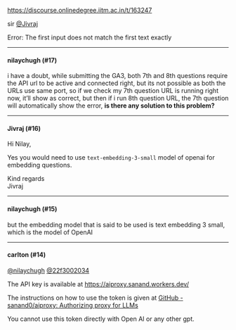 https://discourse.onlinedegree.iitm.ac.in/t/163247

sir <a class="mention" href="/u/jivraj">@Jivraj</a></p>
<p>Error: The first input does not match the first text exactly</p><hr>

<h4>nilaychugh (#17)</h4>
<p>i have a doubt, while submitting the GA3, both 7th and 8th questions require the API url to be active and connected right, but its not possible as both the URLs use same port, so if we check my 7th question URL is running right now, it’ll show as correct, but then if i  run 8th question URL, the 7th question will automatically show the error, <strong>is there any solution to this problem?</strong></p><hr>

<h4>Jivraj (#16)</h4>
<p>Hi Nilay,</p>
<p>Yes you would need to use <code>text-embedding-3-small</code> model of openai for embedding questions.</p>
<p>Kind regards<br/>
Jivraj</p><hr>

<h4>nilaychugh (#15)</h4>
<p>but the embedding model that is said to be used is text embedding 3 small, which is the model of OpenAI</p><hr>

<h4>carlton (#14)</h4>
<p><a class="mention" href="/u/nilaychugh">@nilaychugh</a> <a class="mention" href="/u/22f3002034">@22f3002034</a></p>
<p>The API key is available at <a href="https://aiproxy.sanand.workers.dev/" rel="noopener nofollow ugc">https://aiproxy.sanand.workers.dev/</a></p>
<p>The instructions on how to use the token is given at <a class="inline-onebox" href="https://github.com/sanand0/aiproxy" rel="noopener nofollow ugc">GitHub - sanand0/aiproxy: Authorizing proxy for LLMs</a></p>
<p>You cannot use this token directly with Open AI or any other gpt.